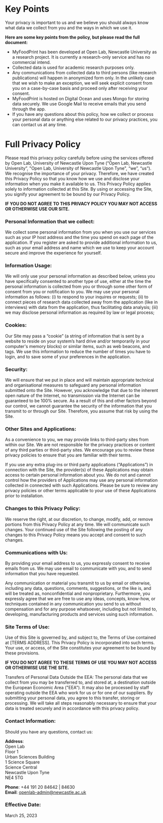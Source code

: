 # Key Points
Your privacy is important to us and we believe you should always know what data we collect from you and the ways in which we use it. 

**Here are some key points from the policy, but please read the full document:**

* MyFoodPrint has been developed at Open Lab, Newcastle University as a research project. It is currently a research-only service and has no commercial intend. 
* Collected data is used for academic research purposes only.
* Any communications from collected data to third persons (like research publications) will happen in anonymized form only. In the unlikely case that we wish to make an exception, we will seek explicit consent from you on a case-by-case basis and proceed only after receiving your consent.  
* MyFoodPrint is hosted on Digital Ocean and uses Mongo for storing data securely. We use Google Mail to receive emails that you send through the app.
* If you have any questions about this policy, how we collect or process your personal data or anything else related to our privacy practices, you can contact us at any time.

# Full Privacy Policy
Please read this privacy policy carefully before using the services offered by Open Lab, University of Newcastle Upon Tyne (“Open Lab, Newcastle University”, "Open Lab, University of Newcastle Upon Tyne", “we”, “us”). We recognise the importance of your privacy. Therefore, we have created this Privacy Policy so that you know how we use and disclose your information when you make it available to us. This Privacy Policy applies solely to information collected at this Site. By using or accessing the Site, you signify your agreement to be bound by our Privacy Policy.

**IF YOU DO NOT AGREE TO THIS PRIVACY POLICY YOU MAY NOT ACCESS OR OTHERWISE USE OUR SITE.**

### Personal Information that we collect:
We collect some personal information from you when you use our services such as your IP host address and the time you spend on each page of the application. If you register are asked to provide additional information to us, such as your email address and name which we use to keep your account secure and improve the experience for yourself.

### Information Usage:
We will only use your personal information as described below, unless you have specifically consented to another type of use, either at the time the personal information is collected from you or through some other form of consent from you or notification to you. We may use your personal information as follows: (i) to respond to your inquires or requests; (ii) to connect pieces of research data collected away from the application (like in interviews) with data from the application, thus facilitating data analysis; (iii) we may disclose personal information as required by law or legal process; 

### Cookies:
Our Site may pass a “cookie” (a string of information that is sent by a website to reside on your system’s hard drive and/or temporarily in your computer's memory blocks) or similar items, such as web beacons, and tags. We use this information to reduce the number of times you have to login, and to save some of your preferences in the application. 

### Security:
We will ensure that we put in place and will maintain appropriate technical and organisational measures to safeguard any personal information submitted onto the Site. However, you acknowledge that due to the inherent open nature of the Internet, no transmission via the Internet can be guaranteed to be 100% secure. As a result of this and other factors beyond our control, we cannot guarantee the security of the information that you transmit to or through our Site. Therefore, you assume that risk by using the Site.

### Other Sites and Applications:
As a convenience to you, we may provide links to third-party sites from within our Site. We are not responsible for the privacy practices or content of any third parties or third-party sites. We encourage you to review these privacy policies to ensure that you are familiar with their terms.

If you use any extra plug-ins or third party applications (“Applications”) in connection with the Site, the provider(s) of these Applications may obtain access to certain personal information about you. We do not and cannot control how the providers of Applications may use any personal information collected in connected with such Applications. Please be sure to review any privacy policies or other terms applicable to your use of these Applications prior to installation.

### Changes to this Privacy Policy:
We reserve the right, at our discretion, to change, modify, add, or remove portions from this Privacy Policy at any time. We will communicate such changes. Your continued use of the Site following the posting of any changes to this Privacy Policy means you accept and consent to such changes.

### Communications with Us:
By providing your email address to us, you expressly consent to receive emails from us. We may use email to communicate with you, and to send information that you have requested. 

Any communication or material you transmit to us by email or otherwise, including any data, questions, comments, suggestions, or the like is, and will be treated as, nonconfidential and nonproprietary. Furthermore, you expressly agree that we are free to use any ideas, concepts, know-how, or techniques contained in any communication you send to us without compensation and for any purpose whatsoever, including but not limited to, developing, manufacturing products and services using such information.

### Site Terms of Use:
Use of this Site is governed by, and subject to, the Terms of Use contained at [TERMS ADDRESS]. This Privacy Policy is incorporated into such terms. Your use, or access, of the Site constitutes your agreement to be bound by these provisions.

**IF YOU DO NOT AGREE TO THESE TERMS OF USE YOU MAY NOT ACCESS OR OTHERWISE USE THE SITE.**

Transfers of Personal Data Outside the EEA: The personal data that we collect from you may be transferred to, and stored at, a destination outside the European Economic Area ("EEA"). It may also be processed by staff operating outside the EEA who work for us or for one of our suppliers. By submitting your personal data, you agree to this transfer, storing or processing. We will take all steps reasonably necessary to ensure that your data is treated securely and in accordance with this privacy policy.

### Contact Information:
Should you have any questions, contact us:

**Address**:  
Open Lab  
Floor 1  
Urban Sciences Building  
1 Science Square  
Science Central  
Newcastle Upon Tyne  
NE4 5TG  

**Phone**: +44 191 20  84642 | 84630  
**Email**: openlab-admin@newcastle.ac.uk  

### Effective Date:
March 25, 2023
